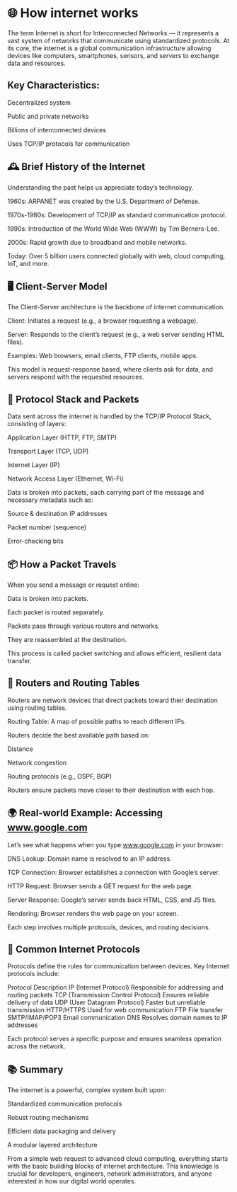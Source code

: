 # 🌐 How internet works

The term Internet is short for Interconnected Networks — it represents a vast system of networks that communicate using standardized protocols. At its core, the internet is a global communication infrastructure allowing devices like computers, smartphones, sensors, and servers to exchange data and resources.

## Key Characteristics:

Decentralized system

Public and private networks

Billions of interconnected devices

Uses TCP/IP protocols for communication

## 🕰️ Brief History of the Internet

Understanding the past helps us appreciate today’s technology.

1960s: ARPANET was created by the U.S. Department of Defense.

1970s-1980s: Development of TCP/IP as standard communication protocol.

1990s: Introduction of the World Wide Web (WWW) by Tim Berners-Lee.

2000s: Rapid growth due to broadband and mobile networks.

Today: Over 5 billion users connected globally with web, cloud computing, IoT, and more.

## 🖥️ Client-Server Model

The Client-Server architecture is the backbone of internet communication.

Client: Initiates a request (e.g., a browser requesting a webpage).

Server: Responds to the client’s request (e.g., a web server sending HTML files).

Examples: Web browsers, email clients, FTP clients, mobile apps.

This model is request-response based, where clients ask for data, and servers respond with the requested resources.

## 🧱 Protocol Stack and Packets

Data sent across the internet is handled by the TCP/IP Protocol Stack, consisting of layers:

Application Layer (HTTP, FTP, SMTP)

Transport Layer (TCP, UDP)

Internet Layer (IP)

Network Access Layer (Ethernet, Wi-Fi)

Data is broken into packets, each carrying part of the message and necessary metadata such as:

Source & destination IP addresses

Packet number (sequence)

Error-checking bits

## 📦 How a Packet Travels

When you send a message or request online:

Data is broken into packets.

Each packet is routed separately.

Packets pass through various routers and networks.

They are reassembled at the destination.

This process is called packet switching and allows efficient, resilient data transfer.

## 🧭 Routers and Routing Tables

Routers are network devices that direct packets toward their destination using routing tables.

Routing Table: A map of possible paths to reach different IPs.

Routers decide the best available path based on:

Distance

Network congestion

Routing protocols (e.g., OSPF, BGP)

Routers ensure packets move closer to their destination with each hop.

## 🌍 Real-world Example: Accessing www.google.com

Let’s see what happens when you type www.google.com in your browser:

DNS Lookup: Domain name is resolved to an IP address.

TCP Connection: Browser establishes a connection with Google’s server.

HTTP Request: Browser sends a GET request for the web page.

Server Response: Google’s server sends back HTML, CSS, and JS files.

Rendering: Browser renders the web page on your screen.

Each step involves multiple protocols, devices, and routing decisions.

## 📡 Common Internet Protocols

Protocols define the rules for communication between devices. Key Internet protocols include:

Protocol	Description
IP (Internet Protocol)	Responsible for addressing and routing packets
TCP (Transmission Control Protocol)	Ensures reliable delivery of data
UDP (User Datagram Protocol)	Faster but unreliable transmission
HTTP/HTTPS	Used for web communication
FTP	File transfer
SMTP/IMAP/POP3	Email communication
DNS	Resolves domain names to IP addresses

Each protocol serves a specific purpose and ensures seamless operation across the network.

## 📚 Summary

The internet is a powerful, complex system built upon:

Standardized communication protocols

Robust routing mechanisms

Efficient data packaging and delivery

A modular layered architecture

From a simple web request to advanced cloud computing, everything starts with the basic building blocks of internet architecture. This knowledge is crucial for developers, engineers, network administrators, and anyone interested in how our digital world operates.

